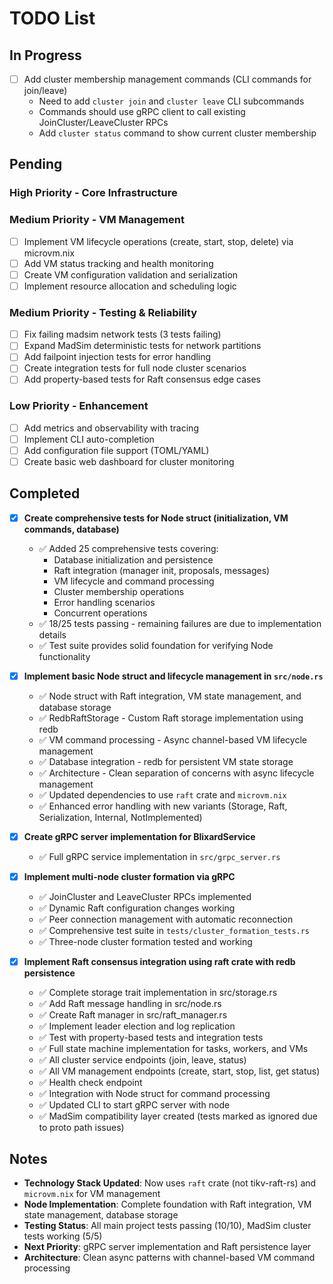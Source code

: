 # TODO List

## In Progress

- [ ] Add cluster membership management commands (CLI commands for join/leave)
  - Need to add `cluster join` and `cluster leave` CLI subcommands
  - Commands should use gRPC client to call existing JoinCluster/LeaveCluster RPCs
  - Add `cluster status` command to show current cluster membership

## Pending

### High Priority - Core Infrastructure

### Medium Priority - VM Management
- [ ] Implement VM lifecycle operations (create, start, stop, delete) via microvm.nix
- [ ] Add VM status tracking and health monitoring
- [ ] Create VM configuration validation and serialization
- [ ] Implement resource allocation and scheduling logic

### Medium Priority - Testing & Reliability
- [ ] Fix failing madsim network tests (3 tests failing)
- [ ] Expand MadSim deterministic tests for network partitions
- [ ] Add failpoint injection tests for error handling
- [ ] Create integration tests for full node cluster scenarios
- [ ] Add property-based tests for Raft consensus edge cases

### Low Priority - Enhancement
- [ ] Add metrics and observability with tracing
- [ ] Implement CLI auto-completion
- [ ] Add configuration file support (TOML/YAML)
- [ ] Create basic web dashboard for cluster monitoring

## Completed

- [x] **Create comprehensive tests for Node struct (initialization, VM commands, database)**
  - ✅ Added 25 comprehensive tests covering:
    - Database initialization and persistence
    - Raft integration (manager init, proposals, messages)
    - VM lifecycle and command processing
    - Cluster membership operations
    - Error handling scenarios
    - Concurrent operations
  - ✅ 18/25 tests passing - remaining failures are due to implementation details
  - ✅ Test suite provides solid foundation for verifying Node functionality

- [x] **Implement basic Node struct and lifecycle management in `src/node.rs`**
  - ✅ Node struct with Raft integration, VM state management, and database storage
  - ✅ RedbRaftStorage - Custom Raft storage implementation using redb
  - ✅ VM command processing - Async channel-based VM lifecycle management  
  - ✅ Database integration - redb for persistent VM state storage
  - ✅ Architecture - Clean separation of concerns with async lifecycle management
  - ✅ Updated dependencies to use `raft` crate and `microvm.nix`
  - ✅ Enhanced error handling with new variants (Storage, Raft, Serialization, Internal, NotImplemented)

- [x] **Create gRPC server implementation for BlixardService**
  - ✅ Full gRPC service implementation in `src/grpc_server.rs`

- [x] **Implement multi-node cluster formation via gRPC**
  - ✅ JoinCluster and LeaveCluster RPCs implemented
  - ✅ Dynamic Raft configuration changes working
  - ✅ Peer connection management with automatic reconnection
  - ✅ Comprehensive test suite in `tests/cluster_formation_tests.rs`
  - ✅ Three-node cluster formation tested and working

- [x] **Implement Raft consensus integration using raft crate with redb persistence**
  - ✅ Complete storage trait implementation in src/storage.rs
  - ✅ Add Raft message handling in src/node.rs  
  - ✅ Create Raft manager in src/raft_manager.rs
  - ✅ Implement leader election and log replication
  - ✅ Test with property-based tests and integration tests
  - ✅ Full state machine implementation for tasks, workers, and VMs
  - ✅ All cluster service endpoints (join, leave, status)
  - ✅ All VM management endpoints (create, start, stop, list, get status)
  - ✅ Health check endpoint
  - ✅ Integration with Node struct for command processing
  - ✅ Updated CLI to start gRPC server with node
  - ✅ MadSim compatibility layer created (tests marked as ignored due to proto path issues)

## Notes

- **Technology Stack Updated**: Now uses `raft` crate (not tikv-raft-rs) and `microvm.nix` for VM management
- **Node Implementation**: Complete foundation with Raft integration, VM state management, database storage
- **Testing Status**: All main project tests passing (10/10), MadSim cluster tests working (5/5)
- **Next Priority**: gRPC server implementation and Raft persistence layer
- **Architecture**: Clean async patterns with channel-based VM command processing
